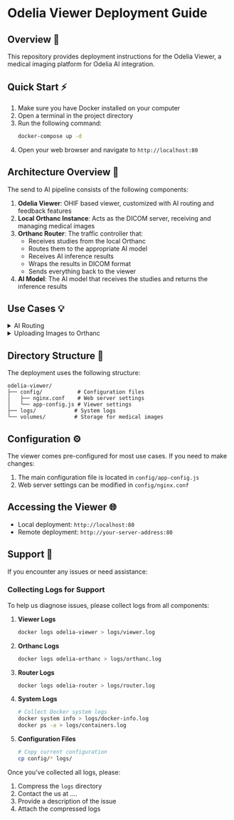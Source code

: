 # Odelia Viewer Deployment Guide

## Overview 🎯
This repository provides deployment instructions for the Odelia Viewer, a medical imaging platform for Odelia AI integration.

## Quick Start ⚡
1. Make sure you have Docker installed on your computer
2. Open a terminal in the project directory
3. Run the following command:
   ```bash
   docker-compose up -d
   ```
4. Open your web browser and navigate to `http://localhost:80`

## Architecture Overview 🔄
The send to AI pipeline consists of the following components:

1. **Odelia Viewer**: OHIF based viewer, customized with AI routing and feedback features
2. **Local Orthanc Instance**: Acts as the DICOM server, receiving and managing medical images
3. **Orthanc Router**: The traffic controller that:
   - Receives studies from the local Orthanc
   - Routes them to the appropriate AI model
   - Receives AI inference results
   - Wraps the results in DICOM format
   - Sends everything back to the viewer
4. **AI Model**: The AI model that receives the studies and returns the inference results

## Use Cases 💡
<details>
<summary>AI Routing</summary>
[Content to be added]
</details>

<details>
<summary>Uploading Images to Orthanc</summary>
[Content to be added]
</details>

## Directory Structure 📁
The deployment uses the following structure:
```
odelia-viewer/
├── config/           # Configuration files
│   ├── nginx.conf    # Web server settings
│   └── app-config.js # Viewer settings
├── logs/            # System logs
└── volumes/         # Storage for medical images
```

## Configuration ⚙️
The viewer comes pre-configured for most use cases. If you need to make changes:
1. The main configuration file is located in `config/app-config.js`
2. Web server settings can be modified in `config/nginx.conf`

## Accessing the Viewer 🌐
- Local deployment: `http://localhost:80`
- Remote deployment: `http://your-server-address:80`

## Support 🤝
If you encounter any issues or need assistance:

### Collecting Logs for Support
To help us diagnose issues, please collect logs from all components:

1. **Viewer Logs**
   ```bash
   docker logs odelia-viewer > logs/viewer.log
   ```

2. **Orthanc Logs**
   ```bash
   docker logs odelia-orthanc > logs/orthanc.log
   ```

3. **Router Logs**
   ```bash
   docker logs odelia-router > logs/router.log
   ```

4. **System Logs**
   ```bash
   # Collect Docker system logs
   docker system info > logs/docker-info.log
   docker ps -a > logs/containers.log
   ```

5. **Configuration Files**
   ```bash
   # Copy current configuration
   cp config/* logs/
   ```

Once you've collected all logs, please:
1. Compress the `logs` directory
2. Contact the us at ....
3. Provide a description of the issue
4. Attach the compressed logs
